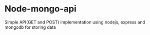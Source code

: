# Node-mongo-api
Simple API(GET and POST) implementation using nodejs, express and mongodb for storing data
